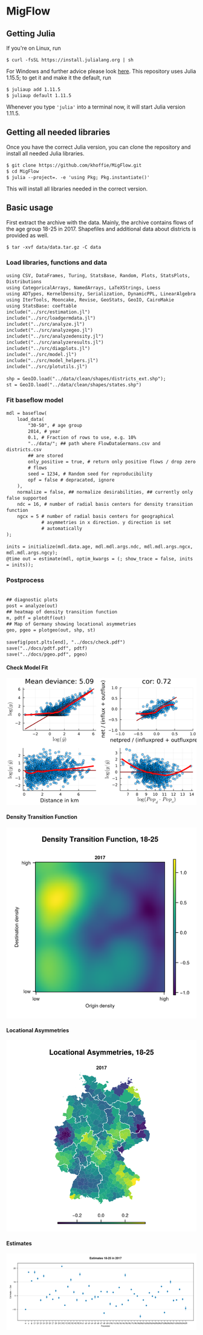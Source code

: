# MigFlow


## Getting Julia

If you're on Linux, run

```
$ curl -fsSL https://install.julialang.org | sh
```

For Windows and further advice please look
[here](https://github.com/JuliaLang/juliaup). This repository uses
Julia 1.15.5; to get it and make it the default, run


```
$ juliaup add 1.11.5
$ juliaup default 1.11.5
```

Whenever you type `'julia'` into a terminal now, it will start Julia
version 1.11.5.

## Getting all needed libraries
Once you have the correct Julia version, you can clone the repository
and install all needed Julia libraries.

```
$ git clone https://github.com/khoffie/MigFlow.git
$ cd MigFlow
$ julia --project=. -e 'using Pkg; Pkg.instantiate()'
```

This will install all libraries needed in the correct version.

## Basic usage
First extract the archive with the data. Mainly, the archive contains
flows of the age group 18-25 in 2017. Shapefiles and additional data
about districts is provided as well.

```
$ tar -xvf data/data.tar.gz -C data
```

### Load libraries, functions and data

```
using CSV, DataFrames, Turing, StatsBase, Random, Plots, StatsPlots, Distributions
using CategoricalArrays, NamedArrays, LaTeXStrings, Loess
using ADTypes, KernelDensity, Serialization, DynamicPPL, LinearAlgebra
using IterTools, Mooncake, Revise, GeoStats, GeoIO, CairoMakie
using StatsBase: coeftable
include("../src/estimation.jl")
include("../src/loadgermdata.jl")
includet("../src/analyze.jl")
includet("../src/analyzegeo.jl")
includet("../src/analyzedensity.jl")
includet("../src/analyzeresults.jl")
includet("../src/diagplots.jl")
include("../src/model.jl")
include("../src/model_helpers.jl")
include("../src/plotutils.jl")

shp = GeoIO.load("../data/clean/shapes/districts_ext.shp");
st = GeoIO.load("../data/clean/shapes/states.shp")

```

### Fit baseflow model

```
mdl = baseflow(
    load_data(
        "30-50", # age group
        2014, # year
        0.1, # Fraction of rows to use, e.g. 10%
        "../data/"; ## path where FlowDataGermans.csv and districts.csv
        ## are stored
        only_positive = true, # return only positive flows / drop zero
        # flows
        seed = 1234, # Random seed for reproducibility
        opf = false # depracated, ignore
    ),
    normalize = false, ## normalize desirabilities, ## currently only false supported
    ndc = 16, # number of radial basis centers for density transition function
    ngcx = 5 # number of radial basis centers for geographical
             # asymmetries in x direction. y direction is set
             # automatically
);

inits = initialize(mdl.data.age, mdl.mdl.args.ndc, mdl.mdl.args.ngcx, mdl.mdl.args.ngcy);
@time out = estimate(mdl, optim_kwargs = (; show_trace = false, inits = inits));

```

### Postprocess
```

## diagnostic plots
post = analyze(out)
## heatmap of density transition function
m, pdtf = plotdtf(out)
## Map of Germany showing locational asymmetries
geo, pgeo = plotgeo(out, shp, st)

savefig(post.plts[end], "../docs/check.pdf")
save("../docs/pdtf.pdf", pdtf)
save("../docs/pgeo.pdf", pgeo)

```

#### Check Model Fit
![check fit](./docs/check.png)
#### Density Transition Function
![Density transition function](./docs/pdtf.png)
#### Locational Asymmetries
![Locational Asymmetries](./docs/pgeo.png)
#### Estimates
![Locational Asymmetries](./docs/pcoefs.png)
